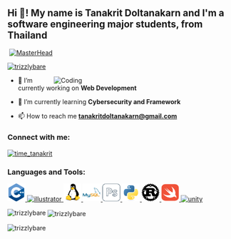 <h2 align="left">Hi 👋! My name is Tanakrit Doltanakarn and I'm a software engineering major students, from Thailand</h2>

 [![MasterHead](https://mir-s3-cdn-cf.behance.net/project_modules/fs/54b6c068097599.5b50bca476b9b.gif)](https://rishavchanda.io)

<p align="left"> <a href="https://github.com/ryo-ma/github-profile-trophy"><img src="https://github-profile-trophy.vercel.app/?username=trizzlybare" alt="trizzlybare" /></a> </p>

<img align="right" alt="Coding" width="400" src="https://hack.codingblocks.com/_nuxt/img/maingif.1646021.gif">

- 🔭 I’m currently working on **Web Development**

- 🌱 I’m currently learning **Cybersecurity and Framework**

- 📫 How to reach me **tanakritdoltanakarn@gmail.com**

<h3 align="left">Connect with me:</h3>
<p align="left">
<a href="https://instagram.com/time_tanakrit" target="blank"><img align="center" src="https://raw.githubusercontent.com/rahuldkjain/github-profile-readme-generator/master/src/images/icons/Social/instagram.svg" alt="time_tanakrit" height="30" width="40" /></a>
</p>

<h3 align="left">Languages and Tools:</h3>
<p align="left"> <a href="https://www.w3schools.com/cpp/" target="_blank" rel="noreferrer"> <img src="https://raw.githubusercontent.com/devicons/devicon/master/icons/cplusplus/cplusplus-original.svg" alt="cplusplus" width="40" height="40"/> </a> <a href="https://www.adobe.com/in/products/illustrator.html" target="_blank" rel="noreferrer"> <img src="https://www.vectorlogo.zone/logos/adobe_illustrator/adobe_illustrator-icon.svg" alt="illustrator" width="40" height="40"/> </a> <a href="https://www.linux.org/" target="_blank" rel="noreferrer"> <img src="https://raw.githubusercontent.com/devicons/devicon/master/icons/linux/linux-original.svg" alt="linux" width="40" height="40"/> </a> <a href="https://www.mysql.com/" target="_blank" rel="noreferrer"> <img src="https://raw.githubusercontent.com/devicons/devicon/master/icons/mysql/mysql-original-wordmark.svg" alt="mysql" width="40" height="40"/> </a> <a href="https://www.photoshop.com/en" target="_blank" rel="noreferrer"> <img src="https://raw.githubusercontent.com/devicons/devicon/master/icons/photoshop/photoshop-line.svg" alt="photoshop" width="40" height="40"/> </a> <a href="https://www.python.org" target="_blank" rel="noreferrer"> <img src="https://raw.githubusercontent.com/devicons/devicon/master/icons/python/python-original.svg" alt="python" width="40" height="40"/> </a> <a href="https://www.rust-lang.org" target="_blank" rel="noreferrer"> <img src="https://raw.githubusercontent.com/devicons/devicon/master/icons/rust/rust-plain.svg" alt="rust" width="40" height="40"/> </a> <a href="https://developer.apple.com/swift/" target="_blank" rel="noreferrer"> <img src="https://raw.githubusercontent.com/devicons/devicon/master/icons/swift/swift-original.svg" alt="swift" width="40" height="40"/> </a> <a href="https://unity.com/" target="_blank" rel="noreferrer"> <img src="https://www.vectorlogo.zone/logos/unity3d/unity3d-icon.svg" alt="unity" width="40" height="40"/> </a> </p>

<p><img align="left" src="https://github-readme-stats.vercel.app/api/top-langs?username=trizzlybare&show_icons=true&locale=en&layout=compact" alt="trizzlybare" /></p>

<p>&nbsp;<img align="center" src="https://github-readme-stats.vercel.app/api?username=trizzlybare&show_icons=true&locale=en" alt="trizzlybare" /></p>

<p><img align="center" src="https://github-readme-streak-stats.herokuapp.com/?user=trizzlybare&" alt="trizzlybare" /></p>
